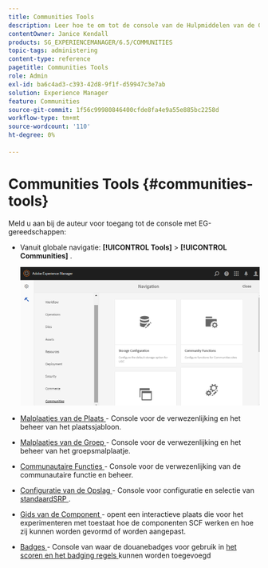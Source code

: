 ```yaml
---
title: Communities Tools
description: Leer hoe te om tot de console van de Hulpmiddelen van de Gemeenschappen door uw instantie van de Auteur toegang te hebben.
contentOwner: Janice Kendall
products: SG_EXPERIENCEMANAGER/6.5/COMMUNITIES
topic-tags: administering
content-type: reference
pagetitle: Communities Tools
role: Admin
exl-id: ba6c4ad3-c393-42d8-9f1f-d59947c3e7ab
solution: Experience Manager
feature: Communities
source-git-commit: 1f56c99980846400cfde8fa4e9a55e885bc2258d
workflow-type: tm+mt
source-wordcount: '110'
ht-degree: 0%

---
```


# Communities Tools {#communities-tools}

Meld u aan bij de auteur voor toegang tot de console met EG-gereedschappen:

* Vanuit globale navigatie: **[!UICONTROL Tools]** > **[!UICONTROL Communities]** .

  ![ gemeenschappen ](assets/communities-home.png)

* [ Malplaatjes van de Plaats ](sites.md) - Console voor de verwezenlijking en het beheer van het plaatssjabloon.

* [ Malplaatjes van de Groep ](tools-groups.md) - Console voor de verwezenlijking en het beheer van het groepsmalplaatje.

* [ Communautaire Functies ](functions.md) - Console voor de verwezenlijking van de communautaire functie en beheer.

* [ Configuratie van de Opslag ](srp-config.md) - Console voor configuratie en selectie van [ standaardSRP ](working-with-srp.md).

* [ Gids van de Component ](components-guide.md) - opent een interactieve plaats die voor het experimenteren met toestaat hoe de componenten SCF werken en hoe zij kunnen worden gevormd of worden aangepast.

* [ Badges ](badges.md) - Console van waar de douanebadges voor gebruik in [ het scoren en het badging regels ](implementing-scoring.md) kunnen worden toegevoegd
